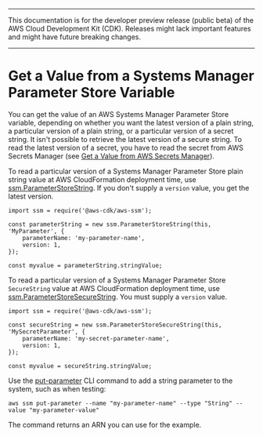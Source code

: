 --------

This documentation is for the developer preview release \(public beta\) of the AWS Cloud Development Kit \(CDK\)\. Releases might lack important features and might have future breaking changes\.

--------

# Get a Value from a Systems Manager Parameter Store Variable<a name="get_ssm_value"></a>

You can get the value of an AWS Systems Manager Parameter Store variable, depending on whether you want the latest version of a plain string, a particular version of a plain string, or a particular version of a secret string\. It isn't possible to retrieve the latest version of a secure string\. To read the latest version of a secret, you have to read the secret from AWS Secrets Manager \(see [Get a Value from AWS Secrets Manager](get_secrets_manager_value.md)\)\.

To read a particular version of a Systems Manager Parameter Store plain string value at AWS CloudFormation deployment time, use [ssm\.ParameterStoreString](#parameterstorestring)\. If you don't supply a `version` value, you get the latest version\.

```
import ssm = require('@aws-cdk/aws-ssm');

const parameterString = new ssm.ParameterStoreString(this, 'MyParameter', {
    parameterName: 'my-parameter-name',
    version: 1,
});

const myvalue = parameterString.stringValue;
```

To read a particular version of a Systems Manager Parameter Store `SecureString` value at AWS CloudFormation deployment time, use [ssm\.ParameterStoreSecureString](#parameterstoresecurestring)\. You must supply a `version` value\.

```
import ssm = require('@aws-cdk/aws-ssm');

const secureString = new ssm.ParameterStoreSecureString(this, 'MySecretParameter', {
    parameterName: 'my-secret-parameter-name',
    version: 1,
});

const myvalue = secureString.stringValue;
```

Use the [put\-parameter](https://docs.aws.amazon.com/cli/latest/reference/ssm/put-parameter.html) CLI command to add a string parameter to the system, such as when testing:

```
aws ssm put-parameter --name "my-parameter-name" --type "String" --value "my-parameter-value"
```

The command returns an ARN you can use for the example\.